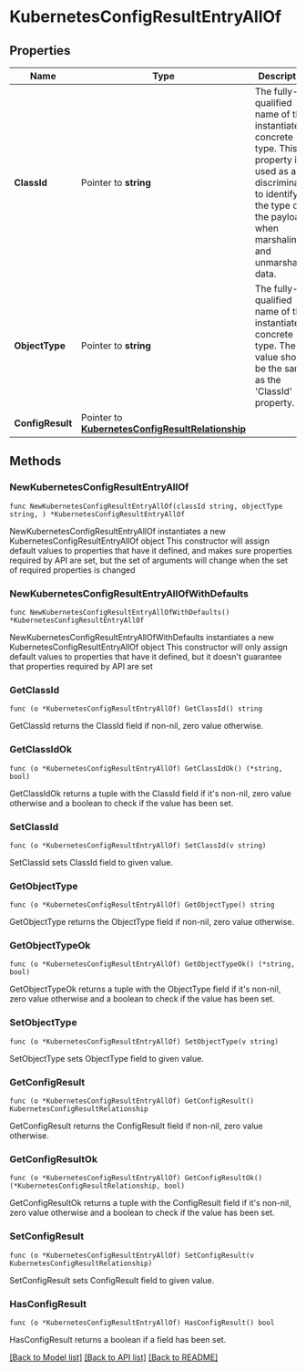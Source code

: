 # KubernetesConfigResultEntryAllOf

## Properties

Name | Type | Description | Notes
------------ | ------------- | ------------- | -------------
**ClassId** | Pointer to **string** | The fully-qualified name of the instantiated, concrete type. This property is used as a discriminator to identify the type of the payload when marshaling and unmarshaling data. | [default to "kubernetes.ConfigResultEntry"]
**ObjectType** | Pointer to **string** | The fully-qualified name of the instantiated, concrete type. The value should be the same as the &#39;ClassId&#39; property. | [default to "kubernetes.ConfigResultEntry"]
**ConfigResult** | Pointer to [**KubernetesConfigResultRelationship**](KubernetesConfigResultRelationship.md) |  | [optional] 

## Methods

### NewKubernetesConfigResultEntryAllOf

`func NewKubernetesConfigResultEntryAllOf(classId string, objectType string, ) *KubernetesConfigResultEntryAllOf`

NewKubernetesConfigResultEntryAllOf instantiates a new KubernetesConfigResultEntryAllOf object
This constructor will assign default values to properties that have it defined,
and makes sure properties required by API are set, but the set of arguments
will change when the set of required properties is changed

### NewKubernetesConfigResultEntryAllOfWithDefaults

`func NewKubernetesConfigResultEntryAllOfWithDefaults() *KubernetesConfigResultEntryAllOf`

NewKubernetesConfigResultEntryAllOfWithDefaults instantiates a new KubernetesConfigResultEntryAllOf object
This constructor will only assign default values to properties that have it defined,
but it doesn't guarantee that properties required by API are set

### GetClassId

`func (o *KubernetesConfigResultEntryAllOf) GetClassId() string`

GetClassId returns the ClassId field if non-nil, zero value otherwise.

### GetClassIdOk

`func (o *KubernetesConfigResultEntryAllOf) GetClassIdOk() (*string, bool)`

GetClassIdOk returns a tuple with the ClassId field if it's non-nil, zero value otherwise
and a boolean to check if the value has been set.

### SetClassId

`func (o *KubernetesConfigResultEntryAllOf) SetClassId(v string)`

SetClassId sets ClassId field to given value.


### GetObjectType

`func (o *KubernetesConfigResultEntryAllOf) GetObjectType() string`

GetObjectType returns the ObjectType field if non-nil, zero value otherwise.

### GetObjectTypeOk

`func (o *KubernetesConfigResultEntryAllOf) GetObjectTypeOk() (*string, bool)`

GetObjectTypeOk returns a tuple with the ObjectType field if it's non-nil, zero value otherwise
and a boolean to check if the value has been set.

### SetObjectType

`func (o *KubernetesConfigResultEntryAllOf) SetObjectType(v string)`

SetObjectType sets ObjectType field to given value.


### GetConfigResult

`func (o *KubernetesConfigResultEntryAllOf) GetConfigResult() KubernetesConfigResultRelationship`

GetConfigResult returns the ConfigResult field if non-nil, zero value otherwise.

### GetConfigResultOk

`func (o *KubernetesConfigResultEntryAllOf) GetConfigResultOk() (*KubernetesConfigResultRelationship, bool)`

GetConfigResultOk returns a tuple with the ConfigResult field if it's non-nil, zero value otherwise
and a boolean to check if the value has been set.

### SetConfigResult

`func (o *KubernetesConfigResultEntryAllOf) SetConfigResult(v KubernetesConfigResultRelationship)`

SetConfigResult sets ConfigResult field to given value.

### HasConfigResult

`func (o *KubernetesConfigResultEntryAllOf) HasConfigResult() bool`

HasConfigResult returns a boolean if a field has been set.


[[Back to Model list]](../README.md#documentation-for-models) [[Back to API list]](../README.md#documentation-for-api-endpoints) [[Back to README]](../README.md)


